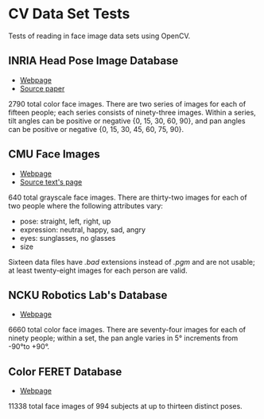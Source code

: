 # CV Data Set Tests

Tests of reading in face image data sets using OpenCV.

## INRIA Head Pose Image Database

* [Webpage](http://www-prima.inrialpes.fr/perso/Gourier/Faces/HPDatabase.html)
* [Source paper](http://www-prima.inrialpes.fr/perso/Gourier/Pointing04-Gourier.pdf)

2790 total color face images. There are two series of images for each of fifteen people; each series consists of 
ninety-three images. Within a series, tilt angles can be positive or negative {0, 15, 30, 60, 90}, and pan angles can 
be positive or negative {0, 15, 30, 45, 60, 75, 90}.

## CMU Face Images

* [Webpage](https://archive.ics.uci.edu/ml/machine-learning-databases/faces-mld/faces.data.html)
* [Source text's page](http://www.cs.cmu.edu/afs/cs.cmu.edu/user/mitchell/ftp/faces.html)

640 total grayscale face images. There are thirty-two images for each of two people where the following attributes vary:

* pose: straight, left, right, up
* expression: neutral, happy, sad, angry
* eyes: sunglasses, no glasses
* size

Sixteen data files have _.bad_ extensions instead of _.pgm_ and are not usable; at least twenty-eight images for each 
person are valid.

## NCKU Robotics Lab's Database

* [Webpage](http://robotics.csie.ncku.edu.tw/Databases/FaceDetect_PoseEstimate.htm#Our_Database_)

6660 total color face images. There are seventy-four images for each of ninety people; within a set, the pan angle 
varies in 5&deg; increments from -90&deg;to +90&deg;.

## Color FERET Database

* [Webpage](https://www.nist.gov/itl/iad/image-group/color-feret-database)

11338 total face images of 994 subjects at up to thirteen distinct poses.
